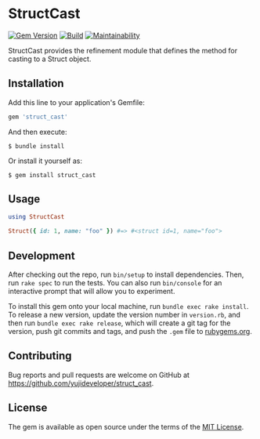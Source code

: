 # StructCast

[![Gem Version](https://badge.fury.io/rb/struct_cast.svg)](https://badge.fury.io/rb/struct_cast)
[![Build](https://github.com/yujideveloper/struct_cast/workflows/Build/badge.svg)](https://github.com/yujideveloper/struct_cast/actions?query=workflow%3ABuild)
[![Maintainability](https://api.codeclimate.com/v1/badges/71ddeac3ead5a224e9ed/maintainability)](https://codeclimate.com/github/yujideveloper/struct_cast/maintainability)

StructCast provides the refinement module that defines the method for casting to a Struct object.

## Installation

Add this line to your application's Gemfile:

```ruby
gem 'struct_cast'
```

And then execute:

    $ bundle install

Or install it yourself as:

    $ gem install struct_cast

## Usage

``` ruby
using StructCast

Struct({ id: 1, name: "foo" }) #=> #<struct id=1, name="foo">
```

## Development

After checking out the repo, run `bin/setup` to install dependencies. Then, run `rake spec` to run the tests. You can also run `bin/console` for an interactive prompt that will allow you to experiment.

To install this gem onto your local machine, run `bundle exec rake install`. To release a new version, update the version number in `version.rb`, and then run `bundle exec rake release`, which will create a git tag for the version, push git commits and tags, and push the `.gem` file to [rubygems.org](https://rubygems.org).

## Contributing

Bug reports and pull requests are welcome on GitHub at https://github.com/yujideveloper/struct_cast.


## License

The gem is available as open source under the terms of the [MIT License](https://opensource.org/licenses/MIT).
